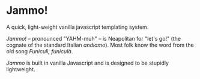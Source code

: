 # Jammo!
A quick, light-weight vanilla javascript templating system.

*Jammo!* – pronounced "YAHM-muh" – is Neapolitan for "let's go!" (the cognate of the standard Italian *andiamo*). Most folk know the word from the old song *Funiculì, funiculà*.

*Jammo* is built in vanilla Javascript and is designed to be stupidly lightweight.
